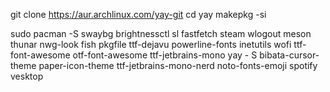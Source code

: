 git clone https://aur.archlinux.com/yay-git
cd yay
makepkg -si

sudo pacman -S swaybg brightnessctl sl fastfetch steam wlogout meson thunar nwg-look fish pkgfile ttf-dejavu powerline-fonts inetutils wofi ttf-font-awesome otf-font-awesome ttf-jetbrains-mono
yay - S bibata-cursor-theme paper-icon-theme ttf-jetbrains-mono-nerd noto-fonts-emoji spotify vesktop
